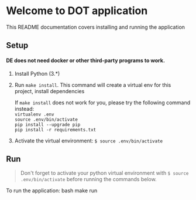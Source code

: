 # Welcome to DOT application
This README documentation covers installing and running the application


## Setup
#### DE does not need docker or other third-party programs to work.
1) Install Python (3.*)
2) Run `make install`. This command will create a virtual env for this project, 
install dependencies

   If `make install` does not work for you, please try the following command instead:  
   `virtualenv .env`  
   `source .env/bin/activate`  
   `pip install --upgrade pip`  
   `pip install -r requirements.txt`
3) Activate the virtual environment: `$ source .env/bin/activate`


## Run
> Don't forget to activate your python virtual environment with `$ source .env/bin/activate` before running the commands below.

To run the application:
bash
make run
